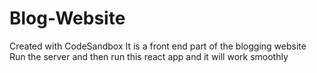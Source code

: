 # Blog-Website
Created with CodeSandbox
It is a front end part of the blogging website 
Run the server and then run this react app and it will work smoothly
